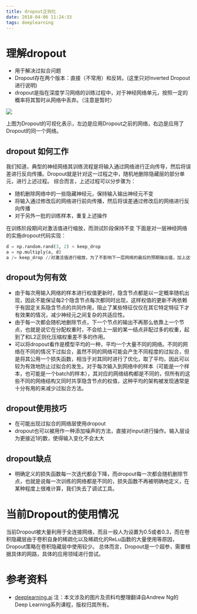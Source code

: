 ```yaml
---
title: dropout正则化
date: 2018-04-06 11:24:33
tags: deeplearning
---
```

# 理解dropout
* 用于解决过拟合问题
* Dropout存在两个版本：直接（不常用）和反转。(这里只对Inverted Dropout进行说明)
* dropout是指在深度学习网络的训练过程中，对于神经网络单元，按照一定的概率将其暂时从网络中丢弃。（注意是暂时）

![](https://upload-images.jianshu.io/upload_images/10461798-b6b4afc39e214094.png?imageMogr2/auto-orient/strip%7CimageView2/2/w/1240)

上图为Dropout的可视化表示，左边是应用Dropout之前的网络，右边是应用了Dropout的同一个网络。
## dropout 如何工作
我们知道，典型的神经网络其训练流程是将输入通过网络进行正向传导，然后将误差进行反向传播。Dropout就是针对这一过程之中，随机地删除隐藏层的部分单元，进行上述过程。
综合而言，上述过程可以分步骤为：
* 随机删除网络中的一些隐藏神经元，保持输入输出神经元不变
* 将输入通过修改后的网络进行前向传播，然后将误差通过修改后的网络进行反向传播
* 对于另外一批的训练样本，重复上述操作

在训练阶段期间对激活值进行缩放，而测试阶段保持不变
下面是对一层神经网络的实施dropout代码实现：
```python
d = np.random.rand(3, 2) < keep_drop
a = np.multiply(a, d)
a /= keep_drop //对激活值进行缩放，为了不影响下一层网络的最后的预期输出值，加上这个步骤来修正损失的值
```
## dropout为何有效
* 由于每次用输入网络的样本进行权值更新时，隐含节点都是以一定概率随机出现，因此不能保证每2个隐含节点每次都同时出现，这样权值的更新不再依赖于有固定关系隐含节点的共同作用，阻止了某些特征仅仅在其它特定特征下才有效果的情况，减少神经元之间复杂的共适应性。
* 由于每一次都会随机地删除节点，下一个节点的输出不再那么依靠上一个节点，也就是说它在分配权重时，不会给上一层的某一结点非配过多的权重，起到了和L2正则化压缩权重差不多的作用。
* 可以将dropout看作是模型平均的一种，平均一个大量不同的网络。不同的网络在不同的情况下过拟合，虽然不同的网络可能会产生不同程度的过拟合，但是将其公用一个损失函数，相当于对其同时进行了优化，取了平均，因此可以较为有效地防止过拟合的发生。对于每次输入到网络中的样本（可能是一个样本，也可能是一个batch的样本），其对应的网络结构都是不同的，但所有的这些不同的网络结构又同时共享隐含节点的权值，这种平均的架构被发现通常是十分有用的来减少过拟合方法。

## dropout使用技巧
* 在可能出现过拟合的网络层使用dropout
* dropout也可以被用作一种添加噪声的方法，直接对input进行操作。输入层设为更接近1的数，使得输入变化不会太大

## dropout缺点
* 明确定义的损失函数每一次迭代都会下降，而dropout每一次都会随机删除节点，也就是说每一次训练的网络都是不同的，损失函数不再被明确地定义，在某种程度上很难计算，我们失去了调试工具。

# 当前Dropout的使用情况
当前Dropout被大量利用于全连接网络，而且一般人为设置为0.5或者0.3，而在卷积隐藏层由于卷积自身的稀疏化以及稀疏化的ReLu函数的大量使用等原因，Dropout策略在卷积隐藏层中使用较少。
总体而言，Dropout是一个超参，需要根据具体的网路，具体的应用领域进行尝试。

# 参考资料
* [deeplearning.ai](https://www.deeplearning.ai/)
注：本文涉及的图片及资料均整理翻译自Andrew Ng的Deep Learning系列课程，版权归其所有。